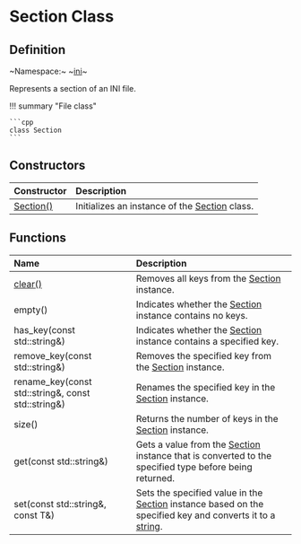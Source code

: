 # Section Class

## Definition

~Namespace:~ ~[ini](../ini_namespace.md)~

Represents a section of an INI file.

!!! summary "File class"

    ```cpp
    class Section
    ```

## Constructors

| Constructor | Description |
| :---------- | :---------- |
| [Section()](constructors.md#section) | Initializes an instance of the [Section](section.md) class. |

## Functions

| Name| Description |
| :-- | :---------- |
| [clear()](functions/clear.md) | Removes all keys from the [Section](section.md) instance. |
| empty() | Indicates whether the [Section](section.md) instance contains no keys. |
| has_key(const std::string&) | Indicates whether the [Section](section.md) instance contains a specified key. |
| remove_key(const std::string&) | Removes the specified key from the [Section](section.md) instance. |
| rename_key(const std::string&, const std::string&) | Renames the specified key in the [Section](section.md) instance. |
| size() | Returns the number of keys in the [Section](section.md) instance. |
| get<T>(const std::string&) | Gets a value from the [Section](section.md) instance that is converted to the specified type before being returned. |
| set<T>(const std::string&, const T&) | Sets the specified value in the [Section](section.md) instance based on the specified key and converts it to a [string](https://en.cppreference.com/w/cpp/string/basic_string). |